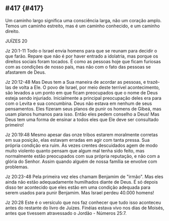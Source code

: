 ## #417 {#417}

Um caminho largo significa uma consciência larga, não um coração amplo. Temos um caminho estreito, mas é um caminho conhecido, e um caminho direito.

JUÍZES 20

Jz 20:1-11 Todo o Israel envia homens para que se reunam para decidir o que farão. Repare que não é por haver entrado a idolatria, mas porque os direitos sociais foram tocados. É como as pessoas hoje que ficam furiosas com as condições de nosso país, mas não com o fato das pessoas se afastarem de Deus.

Jz 20:12-48 Mas Deus tem a Sua maneira de acordar as pessoas, e trazê-las de volta a Ele. O povo de Israel, por meio deste terrível acontecimento, são levados a um ponto em que ficam preocupados que o nome de Deus esteja sendo injuriado. Inicialmente a principal preocupação deles era para com o Levita e sua concumbina. Deus não estava em nenhum de seus pensamentos. Eles fizeram seus planos de punir os homens de Gibeá, mas usam planos humanos para isso. Então eles pedem conselho a Deus! Mas Deus tem uma forma de ensinar a todos eles que Ele deve ser consultado primeiro!

Jz 20:19:48 Mesmo apesar das onze tribos estarem moralmente corretas em sua posição, elas estavam erradas em agir com tanta pressa. Sua própria condição era ruim. Às vezes crentes descuidados agem de modo muito violento quanto pensam que algum mal tenha sido feito, mas normalmente estão preocupados com sua própria reputação, e não com a glória do Senhor. Assim quando alguém de nossa família se envolve com problemas.

Jz 20:23-48 Pela primeira vez eles chamam Benjamim de &quot;irmão&quot;. Mas eles ainda não estão adequadamente humilhados diante de Deus. É só depois disso ter acontecido que eles estão em uma condição adequada para serem usados para punir Benjamim. Mas Israel perdeu 40.000 homens!

Jz 20:28 Este é o versículo que nos faz conhecer que tudo isso aconteceu antes do restante do livro de Juízes. Finéias estava vivo nos dias de Moisés, antes que tivessem atravessado o Jordão - Números 25:7.